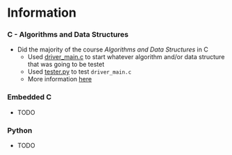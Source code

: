# Information

### C - Algorithms and Data Structures
+ Did the majority of the course *Algorithms and Data Structures* in C
	+ Used [driver_main.c](https://github.com/nlantau/Portfolio/blob/master/C/Datastructures_and_Algorithms/Seminar_1/C/driver_main.c)
	to start whatever algorithm and/or data structure that was going to be testet
	+ Used [tester.py](https://github.com/nlantau/Portfolio/tree/master/C/Datastructures_and_Algorithms/Seminar_1/Python/Plott_results/tester.py)
	to test `driver_main.c`
	+ More information [here](https://github.com/nlantau/Portfolio/tree/master/C/Datastructures_and_Algorithms/Seminar_1/C)

### Embedded C
+ TODO

### Python
+ TODO

